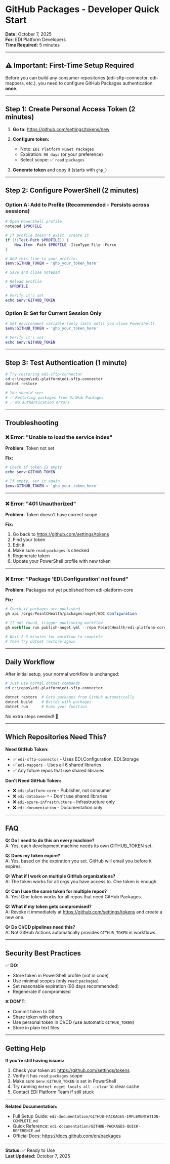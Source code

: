 # GitHub Packages - Developer Quick Start

**Date:** October 7, 2025  
**For:** EDI Platform Developers  
**Time Required:** 5 minutes

---

## ⚠️ Important: First-Time Setup Required

Before you can build any consumer repositories (edi-sftp-connector, edi-mappers, etc.), you need to configure GitHub Packages authentication **once**.

---

## Step 1: Create Personal Access Token (2 minutes)

1. **Go to:** https://github.com/settings/tokens/new

2. **Configure token:**
   - Note: `EDI Platform NuGet Packages`
   - Expiration: `90 days` (or your preference)
   - Select scope: ✅ `read:packages`

3. **Generate token** and copy it (starts with `ghp_`)

---

## Step 2: Configure PowerShell (2 minutes)

### Option A: Add to Profile (Recommended - Persists across sessions)

```powershell
# Open PowerShell profile
notepad $PROFILE

# If profile doesn't exist, create it
if (!(Test-Path $PROFILE)) {
    New-Item -Path $PROFILE -ItemType File -Force
}

# Add this line to your profile:
$env:GITHUB_TOKEN = 'ghp_your_token_here'

# Save and close notepad

# Reload profile
. $PROFILE

# Verify it's set
echo $env:GITHUB_TOKEN
```

### Option B: Set for Current Session Only

```powershell
# Set environment variable (only lasts until you close PowerShell)
$env:GITHUB_TOKEN = 'ghp_your_token_here'

# Verify it's set
echo $env:GITHUB_TOKEN
```

---

## Step 3: Test Authentication (1 minute)

```powershell
# Try restoring edi-sftp-connector
cd c:\repos\edi-platform\edi-sftp-connector
dotnet restore

# You should see:
# ✅ Restoring packages from GitHub Packages
# ✅ No authentication errors
```

---

## Troubleshooting

### ❌ Error: "Unable to load the service index"

**Problem:** Token not set

**Fix:**
```powershell
# Check if token is empty
echo $env:GITHUB_TOKEN

# If empty, set it again
$env:GITHUB_TOKEN = 'ghp_your_token_here'
```

---

### ❌ Error: "401 Unauthorized"

**Problem:** Token doesn't have correct scope

**Fix:**
1. Go back to https://github.com/settings/tokens
2. Find your token
3. Edit it
4. Make sure `read:packages` is checked
5. Regenerate token
6. Update your PowerShell profile with new token

---

### ❌ Error: "Package 'EDI.Configuration' not found"

**Problem:** Packages not yet published from edi-platform-core

**Fix:**
```powershell
# Check if packages are published
gh api /orgs/PointCHealth/packages/nuget/EDI.Configuration

# If not found, trigger publishing workflow
gh workflow run publish-nuget.yml --repo PointCHealth/edi-platform-core

# Wait 2-3 minutes for workflow to complete
# Then try dotnet restore again
```

---

## Daily Workflow

After initial setup, your normal workflow is unchanged:

```powershell
# Just use normal dotnet commands
cd c:\repos\edi-platform\edi-sftp-connector

dotnet restore  # Gets packages from GitHub automatically
dotnet build    # Builds with packages
dotnet run      # Runs your function
```

No extra steps needed! 🎉

---

## Which Repositories Need This?

**Need GitHub Token:**
- ✅ `edi-sftp-connector` - Uses EDI.Configuration, EDI.Storage
- ✅ `edi-mappers` - Uses all 6 shared libraries
- ✅ Any future repos that use shared libraries

**Don't Need GitHub Token:**
- ❌ `edi-platform-core` - Publisher, not consumer
- ❌ `edi-database-*` - Don't use shared libraries
- ❌ `edi-azure-infrastructure` - Infrastructure only
- ❌ `edi-documentation` - Documentation only

---

## FAQ

**Q: Do I need to do this on every machine?**  
A: Yes, each development machine needs its own GITHUB_TOKEN set.

**Q: Does my token expire?**  
A: Yes, based on the expiration you set. GitHub will email you before it expires.

**Q: What if I work on multiple GitHub organizations?**  
A: The token works for all orgs you have access to. One token is enough.

**Q: Can I use the same token for multiple repos?**  
A: Yes! One token works for all repos that need GitHub Packages.

**Q: What if my token gets compromised?**  
A: Revoke it immediately at https://github.com/settings/tokens and create a new one.

**Q: Do CI/CD pipelines need this?**  
A: No! GitHub Actions automatically provides `GITHUB_TOKEN` in workflows.

---

## Security Best Practices

✅ **DO:**
- Store token in PowerShell profile (not in code)
- Use minimal scopes (only `read:packages`)
- Set reasonable expiration (90 days recommended)
- Regenerate if compromised

❌ **DON'T:**
- Commit token to Git
- Share token with others
- Use personal token in CI/CD (use automatic `GITHUB_TOKEN`)
- Store in plain text files

---

## Getting Help

**If you're still having issues:**

1. Check your token at: https://github.com/settings/tokens
2. Verify it has `read:packages` scope
3. Make sure `$env:GITHUB_TOKEN` is set in PowerShell
4. Try running `dotnet nuget locals all --clear` to clear cache
5. Contact EDI Platform Team if still stuck

---

**Related Documentation:**
- Full Setup Guide: `edi-documentation/GITHUB-PACKAGES-IMPLEMENTATION-COMPLETE.md`
- Quick Reference: `edi-documentation/GITHUB-PACKAGES-QUICK-REFERENCE.md`
- Official Docs: https://docs.github.com/en/packages

---

**Status:** ✅ Ready to Use  
**Last Updated:** October 7, 2025
